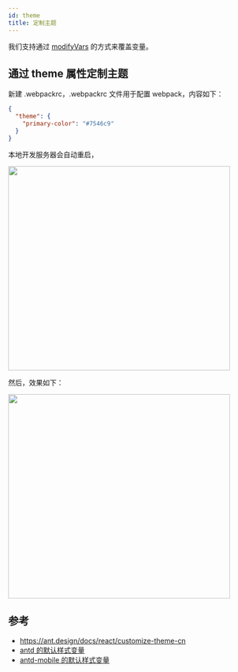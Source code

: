 ```yaml
---
id: theme
title: 定制主题
---
```


我们支持通过 [modifyVars](http://lesscss.org/usage/#using-less-in-the-browser-modify-variables) 的方式来覆盖变量。

## 通过 theme 属性定制主题

新建 .webpackrc，.webpackrc 文件用于配置 webpack，内容如下：

```json
{
  "theme": {
    "primary-color": "#7546c9"
  }
}
```

本地开发服务器会自动重启，

<img src="https://gw.alipayobjects.com/zos/rmsportal/YMdGEpszmHZcUfcYBRWO.png" width="450" height="414" style="margin-left:0;" />

然后，效果如下：

<img src="https://gw.alipayobjects.com/zos/rmsportal/qGncpVZOUmhbcxbvihRW.png" width="450" height="414" style="margin-left:0;" />

## 参考

* https://ant.design/docs/react/customize-theme-cn
* [antd 的默认样式变量](https://github.com/ant-design/ant-design/blob/master/components/style/themes/default.less)
* [antd-mobile 的默认样式变量](https://github.com/ant-design/ant-design-mobile/blob/master/components/style/themes/default.less)
